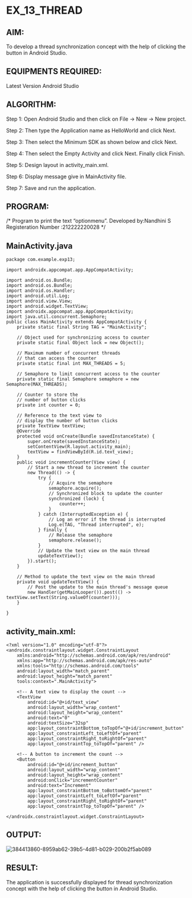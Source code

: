 # EX_13_THREAD
## AIM:
To develop a thread synchronization concept with the help of clicking the button in Android Studio.

## EQUIPMENTS REQUIRED:
Latest Version Android Studio

## ALGORITHM:
Step 1: Open Android Studio and then click on File -> New -> New project.

Step 2: Then type the Application name as HelloWorld and click Next.

Step 3: Then select the Minimum SDK as shown below and click Next.

Step 4: Then select the Empty Activity and click Next. Finally click Finish.

Step 5: Design layout in activity_main.xml.

Step 6: Display message give in MainActivity file.

Step 7: Save and run the application.

## PROGRAM:
/*
Program to print the text “optionmenu”.
Developed by:Nandhini S
Registeration Number :212222220028
*/
## MainActivity.java
```
package com.example.exp13;

import androidx.appcompat.app.AppCompatActivity;

import android.os.Bundle;
import android.os.Bundle;
import android.os.Handler;
import android.util.Log;
import android.view.View;
import android.widget.TextView;
import androidx.appcompat.app.AppCompatActivity;
import java.util.concurrent.Semaphore;
public class MainActivity extends AppCompatActivity {
    private static final String TAG = "MainActivity";

    // Object used for synchronizing access to counter
    private static final Object lock = new Object();

    // Maximum number of concurrent threads
    // that can access the counter
    private static final int MAX_THREADS = 5;

    // Semaphore to limit concurrent access to the counter
    private static final Semaphore semaphore = new Semaphore(MAX_THREADS);

    // Counter to store the
    // number of button clicks
    private int counter = 0;

    // Reference to the text view to
    // display the number of button clicks
    private TextView textView;
    @Override
    protected void onCreate(Bundle savedInstanceState) {
        super.onCreate(savedInstanceState);
        setContentView(R.layout.activity_main);
        textView = findViewById(R.id.text_view);
    }
    public void incrementCounter(View view) {
        // Start a new thread to increment the counter
        new Thread(() -> {
            try {
                // Acquire the semaphore
                semaphore.acquire();
                // Synchronized block to update the counter
                synchronized (lock) {
                    counter++;
                }
            } catch (InterruptedException e) {
                // Log an error if the thread is interrupted
                Log.e(TAG, "Thread interrupted", e);
            } finally {
                // Release the semaphore
                semaphore.release();
            }
            // Update the text view on the main thread
            updateTextView();
        }).start();
    }

    // Method to update the text view on the main thread
    private void updateTextView() {
        // Post the update to the main thread's message queue
        new Handler(getMainLooper()).post(() -> textView.setText(String.valueOf(counter)));
    }

}
```
## activity_main.xml:
```
<?xml version="1.0" encoding="utf-8"?>
<androidx.constraintlayout.widget.ConstraintLayout
    xmlns:android="http://schemas.android.com/apk/res/android"
    xmlns:app="http://schemas.android.com/apk/res-auto"
    xmlns:tools="http://schemas.android.com/tools"
    android:layout_width="match_parent"
    android:layout_height="match_parent"
    tools:context=".MainActivity">

    <!-- A text view to display the count -->
    <TextView
        android:id="@+id/text_view"
        android:layout_width="wrap_content"
        android:layout_height="wrap_content"
        android:text="0"
        android:textSize="32sp"
        app:layout_constraintBottom_toTopOf="@+id/increment_button"
        app:layout_constraintLeft_toLeftOf="parent"
        app:layout_constraintRight_toRightOf="parent"
        app:layout_constraintTop_toTopOf="parent" />

    <!-- A button to increment the count -->
    <Button
        android:id="@+id/increment_button"
        android:layout_width="wrap_content"
        android:layout_height="wrap_content"
        android:onClick="incrementCounter"
        android:text="Increment"
        app:layout_constraintBottom_toBottomOf="parent"
        app:layout_constraintLeft_toLeftOf="parent"
        app:layout_constraintRight_toRightOf="parent"
        app:layout_constraintTop_toTopOf="parent" />

</androidx.constraintlayout.widget.ConstraintLayout>
```
## OUTPUT:
![384413860-8959ab62-39b5-4d81-b029-200b2f5ab089](https://github.com/user-attachments/assets/42202725-71e3-4d68-804e-956aac2373b2)


## RESULT:
The application is successfully displayed for thread synchronization concept with the help of clicking the button in Android Studio.
